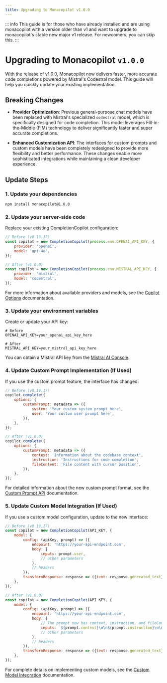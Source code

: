 ```yaml
---
title: Upgrading to Monacopilot v1.0.0
---
```


::: info
This guide is for those who have already installed and are using monacopilot with a version older than v1 and want to upgrade to monacopilot's stable new major v1 release. For newcomers, you can skip this.
:::

# Upgrading to Monacopilot `v1.0.0`

With the release of v1.0.0, Monacopilot now delivers faster, more accurate code completions powered by Mistral's Codestral model. This guide will help you quickly update your existing implementation.

## Breaking Changes

- **Provider Optimization**: Previous general-purpose chat models have been replaced with Mistral's specialized `codestral` model, which is specifically designed for code completion. This model leverages Fill-in-the-Middle (FIM) technology to deliver significantly faster and super accurate completions.

- **Enhanced Customization API**: The interfaces for custom prompts and custom models have been completely redesigned to provide more flexibility and better performance. These changes enable more sophisticated integrations while maintaining a clean developer experience.

## Update Steps

### 1. Update your dependencies

```bash
npm install monacopilot@1.0.0
```

### 2. Update your server-side code

Replace your existing CompletionCopilot configuration:

```javascript
// Before (v0.19.17)
const copilot = new CompletionCopilot(process.env.OPENAI_API_KEY, {
    provider: 'openai',
    model: 'gpt-4o',
});

// After (v1.0.0)
const copilot = new CompletionCopilot(process.env.MISTRAL_API_KEY, {
    provider: 'mistral',
    model: 'codestral',
});
```

For more information about available providers and models, see the [Copilot Options](/configuration/copilot-options) documentation.

### 3. Update your environment variables

Create or update your API key:

```
# Before
OPENAI_API_KEY=your_openai_api_key_here

# After
MISTRAL_API_KEY=your_mistral_api_key_here
```

You can obtain a Mistral API key from the [Mistral AI Console](https://console.mistral.ai/api-keys).

### 4. Update Custom Prompt Implementation (If Used)

If you use the custom prompt feature, the interface has changed:

```javascript
// Before (v0.19.17)
copilot.complete({
    options: {
        customPrompt: metadata => ({
            system: 'Your custom system prompt here',
            user: 'Your custom user prompt here',
        }),
    },
});

// After (v1.0.0)
copilot.complete({
    options: {
        customPrompt: metadata => ({
            context: 'Information about the codebase context',
            instruction: 'Instructions for code completion',
            fileContent: 'File content with cursor position',
        }),
    },
});
```

For detailed information about the new custom prompt format, see the [Custom Prompt API](/advanced/custom-prompt) documentation.

### 5. Update Custom Model Integration (If Used)

If you use a custom model configuration, update to the new interface:

```javascript
// Before (v0.19.17)
const copilot = new CompletionCopilot(API_KEY, {
    model: {
        config: (apiKey, prompt) => ({
            endpoint: 'https://your-api-endpoint.com',
            body: {
                inputs: prompt.user,
                // other parameters
            },
            // headers
        }),
        transformResponse: response => ({text: response.generated_text}),
    },
});

// After (v1.0.0)
const copilot = new CompletionCopilot(API_KEY, {
    model: {
        config: (apiKey, prompt) => ({
            endpoint: 'https://your-api-endpoint.com',
            body: {
                // The prompt now has context, instruction, and fileContent
                inputs: `${prompt.context}\n\n${prompt.instruction}\n\n${prompt.fileContent}`,
                // other parameters
            },
            // headers
        }),
        transformResponse: response => ({text: response.generated_text}),
    },
});
```

For complete details on implementing custom models, see the [Custom Model Integration](/advanced/custom-model) documentation.
